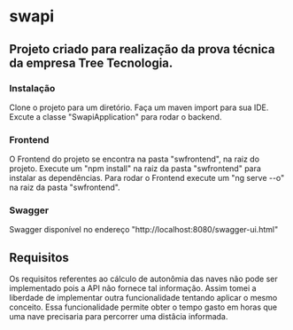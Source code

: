 # swapi

## Projeto criado para realização da prova técnica da empresa Tree Tecnologia.

### Instalação
Clone o projeto para um diretório.
Faça um maven import para sua IDE.
Excute a classe "SwapiApplication" para rodar o backend.

### Frontend
O Frontend do projeto se encontra na pasta "swfrontend", na raiz do projeto.
Execute um "npm install" na raiz da pasta "swfrontend" para instalar as dependências.
Para rodar o Frontend execute um "ng serve --o" na raiz da pasta "swfrontend".

### Swagger
Swagger disponível no endereço "http://localhost:8080/swagger-ui.html"


## Requisitos
Os requisitos referentes ao cálculo de autonômia das naves não pode ser implementado pois a API não fornece tal informação. Assim tomei a liberdade de implementar 
outra funcionalidade tentando aplicar o mesmo conceito. Essa funcionalidade permite obter o tempo gasto em horas que uma nave precisaria para percorrer uma distâcia informada.
